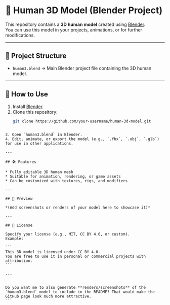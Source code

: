 # 🧍 Human 3D Model (Blender Project)

This repository contains a **3D human model** created using [Blender](https://www.blender.org/).  
You can use this model in your projects, animations, or for further modifications.

---

## 📂 Project Structure
- `human3.blend` → Main Blender project file containing the 3D human model.

---

## 🚀 How to Use
1. Install [Blender](https://www.blender.org/download/).
2. Clone this repository:
   ```bash
   git clone https://github.com/your-username/human-3d-model.git
````

3. Open `human3.blend` in Blender.
4. Edit, animate, or export the model (e.g., `.fbx`, `.obj`, `.glb`) for use in other applications.

---

## 🛠 Features

* Fully editable 3D human mesh
* Suitable for animation, rendering, or game assets
* Can be customized with textures, rigs, and modifiers

---

## 📸 Preview

*(Add screenshots or renders of your model here to showcase it)*

---

## 📜 License

Specify your license (e.g., MIT, CC BY 4.0, or custom).
Example:

```
This 3D model is licensed under CC BY 4.0.  
You are free to use it in personal or commercial projects with attribution.
```

---


Do you want me to also generate **renders/screenshots** of the `human3.blend` model to include in the README? That would make the GitHub page look much more attractive.
```

